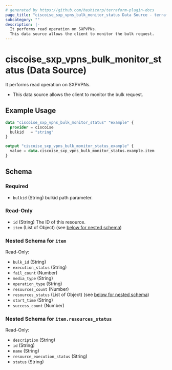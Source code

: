 ```yaml
---
# generated by https://github.com/hashicorp/terraform-plugin-docs
page_title: "ciscoise_sxp_vpns_bulk_monitor_status Data Source - terraform-provider-ciscoise"
subcategory: ""
description: |-
  It performs read operation on SXPVPNs.
  This data source allows the client to monitor the bulk request.
---
```


# ciscoise_sxp_vpns_bulk_monitor_status (Data Source)

It performs read operation on SXPVPNs.

- This data source allows the client to monitor the bulk request.

## Example Usage

```terraform
data "ciscoise_sxp_vpns_bulk_monitor_status" "example" {
  provider = ciscoise
  bulkid   = "string"
}

output "ciscoise_sxp_vpns_bulk_monitor_status_example" {
  value = data.ciscoise_sxp_vpns_bulk_monitor_status.example.item
}
```

<!-- schema generated by tfplugindocs -->
## Schema

### Required

- `bulkid` (String) bulkid path parameter.

### Read-Only

- `id` (String) The ID of this resource.
- `item` (List of Object) (see [below for nested schema](#nestedatt--item))

<a id="nestedatt--item"></a>
### Nested Schema for `item`

Read-Only:

- `bulk_id` (String)
- `execution_status` (String)
- `fail_count` (Number)
- `media_type` (String)
- `operation_type` (String)
- `resources_count` (Number)
- `resources_status` (List of Object) (see [below for nested schema](#nestedobjatt--item--resources_status))
- `start_time` (String)
- `success_count` (Number)

<a id="nestedobjatt--item--resources_status"></a>
### Nested Schema for `item.resources_status`

Read-Only:

- `description` (String)
- `id` (String)
- `name` (String)
- `resource_execution_status` (String)
- `status` (String)


